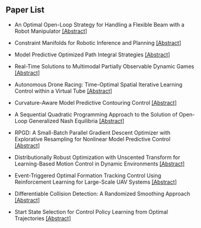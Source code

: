 ## Paper List

- An Optimal Open-Loop Strategy for Handling a Flexible Beam with a Robot Manipulator
[[Abstract]](https://events.infovaya.com/presentation?id=91499)

- Constraint Manifolds for Robotic Inference and Planning
[[Abstract]](https://events.infovaya.com/presentation?id=91502)

- Model Predictive Optimized Path Integral Strategies
[[Abstract]](https://events.infovaya.com/presentation?id=91505)

- Real-Time Solutions to Multimodal Partially Observable Dynamic Games
[[Abstract]](https://events.infovaya.com/presentation?id=91508)

- Autonomous Drone Racing: Time-Optimal Spatial Iterative Learning Control within a Virtual Tube
[[Abstract]](https://events.infovaya.com/presentation?id=91511)

- Curvature-Aware Model Predictive Contouring Control
[[Abstract]](https://events.infovaya.com/presentation?id=91514)

- A Sequential Quadratic Programming Approach to the Solution of Open-Loop Generalized Nash Equilibria
[[Abstract]](https://events.infovaya.com/presentation?id=91517)

- RPGD: A Small-Batch Parallel Gradient Descent Optimizer with Explorative Resampling for Nonlinear Model Predictive Control
[[Abstract]](https://events.infovaya.com/presentation?id=91520)

- Distributionally Robust Optimization with Unscented Transform for Learning-Based Motion Control in Dynamic Environments
[[Abstract]](https://events.infovaya.com/presentation?id=91523)

- Event-Triggered Optimal Formation Tracking Control Using Reinforcement Learning for Large-Scale UAV Systems
[[Abstract]](https://events.infovaya.com/presentation?id=91526)

- Differentiable Collision Detection: A Randomized Smoothing Approach
[[Abstract]](https://events.infovaya.com/presentation?id=91529)

- Start State Selection for Control Policy Learning from Optimal Trajectories
[[Abstract]](https://events.infovaya.com/presentation?id=91532)

